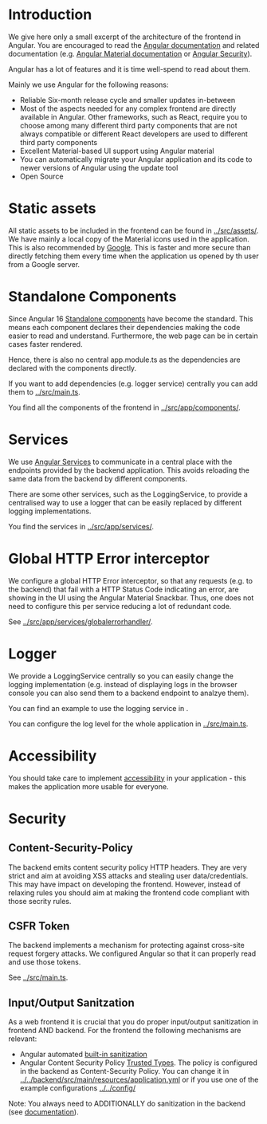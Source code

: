 # Introduction

We give here only a small excerpt of the architecture of the frontend in Angular. You are encouraged to read the [Angular documentation](https://angular.io/docs) and related documentation (e.g. [Angular Material documentation](https://material.angular.io/) or [Angular Security](https://angular.io/guide/security)).

Angular has a lot of features and it is time well-spend to read about them.

Mainly we use Angular for the following reasons:

- Reliable Six-month release cycle and smaller updates in-between
- Most of the aspects needed for any complex frontend are directly available in Angular. Other frameworks, such as React, require you to choose among many different third party components that are not always compatible or different React developers are used to different third party components
- Excellent Material-based UI support using Angular material
- You can automatically migrate your Angular application and its code to newer versions of Angular using the update tool
- Open Source

# Static assets

All static assets to be included in the frontend can be found in [../src/assets/](../src/assets/). We have mainly a local copy of the Material icons used in the application. This is also recommended by [Google](https://developers.google.com/fonts/docs/material_icons#setup_method_2_self_hosting). This is faster and more secure than directly fetching them every time when the application us opened by th user from a Google server.

# Standalone Components

Since Angular 16 [Standalone components](https://angular.io/guide/standalone-components) have become the standard. This means each component declares their dependencies making the code easier to read and understand. Furthermore, the web page can be in certain cases faster rendered.

Hence, there is also no central app.module.ts as the dependencies are declared with the components directly.

If you want to add dependencies (e.g. logger service) centrally you can add them to [../src/main.ts](../src/main.ts).

You find all the components of the frontend in [../src/app/components/](../src/app/components/).

# Services

We use [Angular Services](https://angular.io/guide/architecture-services) to communicate in a central place with the endpoints provided by the backend application. This avoids reloading the same data from the backend by different components.

There are some other services, such as the LoggingService, to provide a centralised way to use a logger that can be easily replaced by different logging implementations.

You find the services in [../src/app/services/](../src/app/services/).

# Global HTTP Error interceptor

We configure a global HTTP Error interceptor, so that any requests (e.g. to the backend) that fail with a HTTP Status Code indicating an error, are showing in the UI using the Angular Material Snackbar. Thus, one does not need to configure this per service reducing a lot of redundant code.

See [../src/app/services/globalerrorhandler/](../src/app/services/globalerrorhandler/).

# Logger

We provide a LoggingService centrally so you can easily change the logging implementation (e.g. instead of displaying logs in the browser console you can also send them to a backend endpoint to analzye them).

You can find an example to use the logging service in [](../src/app/components/inventory/inventory.component.ts).

You can configure the log level for the whole application in [../src/main.ts](../src/main.ts).

# Accessibility

You should take care to implement [accessibility](https://angular.io/guide/accessibility) in your application - this makes the application more usable for everyone.

# Security

## Content-Security-Policy

The backend emits content security policy HTTP headers. They are very strict and aim at avoiding XSS attacks and stealing user data/credentials. This may have impact on developing the frontend. However, instead of relaxing rules you should aim at making the frontend code compliant with those secrity rules.

## CSFR Token

The backend implements a mechanism for protecting against cross-site request forgery attacks. We configured Angular so that it can properly read and use those tokens.

See [../src/main.ts](../src/main.ts).

## Input/Output Sanitzation

As a web frontend it is crucial that you do proper input/output sanitization in frontend AND backend. For the frontend the following mechanisms are relevant:

- Angular automated [built-in sanitization](https://angular.io/guide/security#sanitization-example)
- Angular Content Security Policy [Trusted Types](https://angular.io/guide/security#enforcing-trusted-types). The policy is configured in the backend as Content-Security Policy. You can change it in [../../backend/src/main/resources/application.yml](../../backend/src/main/resources/application.yml) or if you use one of the example configurations [../../config/](../../config/)

Note: You always need to ADDITIONALLY do sanitization in the backend (see [documentation](../../backend/docs/ARCHITECTURE.md)).
